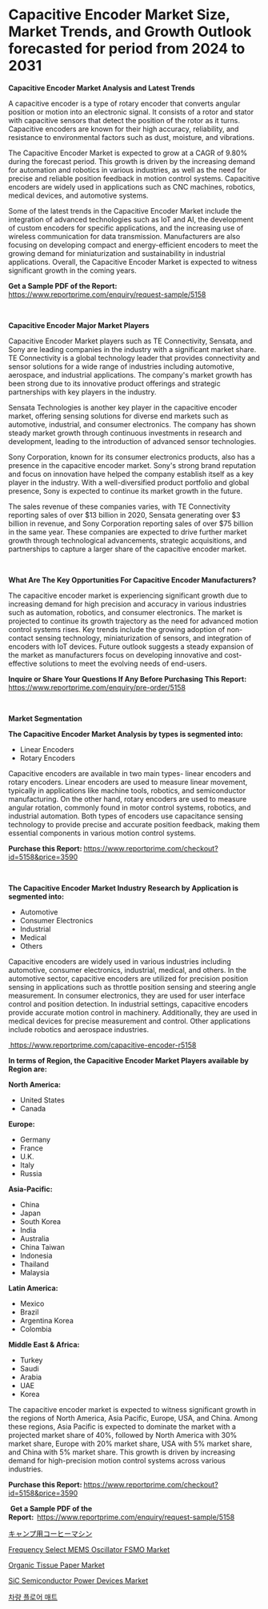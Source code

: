 <p><h1>Capacitive Encoder Market Size, Market Trends, and Growth Outlook forecasted for period from 2024 to 2031</h1></p><p><strong>Capacitive Encoder Market Analysis and Latest Trends</strong></p>
<p><p>A capacitive encoder is a type of rotary encoder that converts angular position or motion into an electronic signal. It consists of a rotor and stator with capacitive sensors that detect the position of the rotor as it turns. Capacitive encoders are known for their high accuracy, reliability, and resistance to environmental factors such as dust, moisture, and vibrations.</p><p>The Capacitive Encoder Market is expected to grow at a CAGR of 9.80% during the forecast period. This growth is driven by the increasing demand for automation and robotics in various industries, as well as the need for precise and reliable position feedback in motion control systems. Capacitive encoders are widely used in applications such as CNC machines, robotics, medical devices, and automotive systems.</p><p>Some of the latest trends in the Capacitive Encoder Market include the integration of advanced technologies such as IoT and AI, the development of custom encoders for specific applications, and the increasing use of wireless communication for data transmission. Manufacturers are also focusing on developing compact and energy-efficient encoders to meet the growing demand for miniaturization and sustainability in industrial applications. Overall, the Capacitive Encoder Market is expected to witness significant growth in the coming years.</p></p>
<p><strong>Get a Sample PDF of the Report:&nbsp;</strong> <a href="https://www.reportprime.com/enquiry/request-sample/5158">https://www.reportprime.com/enquiry/request-sample/5158</a></p>
<p>&nbsp;</p>
<p><strong>Capacitive Encoder Major Market Players</strong></p>
<p><p>Capacitive Encoder Market players such as TE Connectivity, Sensata, and Sony are leading companies in the industry with a significant market share. TE Connectivity is a global technology leader that provides connectivity and sensor solutions for a wide range of industries including automotive, aerospace, and industrial applications. The company's market growth has been strong due to its innovative product offerings and strategic partnerships with key players in the industry.</p><p>Sensata Technologies is another key player in the capacitive encoder market, offering sensing solutions for diverse end markets such as automotive, industrial, and consumer electronics. The company has shown steady market growth through continuous investments in research and development, leading to the introduction of advanced sensor technologies.</p><p>Sony Corporation, known for its consumer electronics products, also has a presence in the capacitive encoder market. Sony's strong brand reputation and focus on innovation have helped the company establish itself as a key player in the industry. With a well-diversified product portfolio and global presence, Sony is expected to continue its market growth in the future.</p><p>The sales revenue of these companies varies, with TE Connectivity reporting sales of over $13 billion in 2020, Sensata generating over $3 billion in revenue, and Sony Corporation reporting sales of over $75 billion in the same year. These companies are expected to drive further market growth through technological advancements, strategic acquisitions, and partnerships to capture a larger share of the capacitive encoder market.</p></p>
<p>&nbsp;</p>
<p><strong>What Are The Key Opportunities For Capacitive Encoder Manufacturers?</strong></p>
<p><p>The capacitive encoder market is experiencing significant growth due to increasing demand for high precision and accuracy in various industries such as automation, robotics, and consumer electronics. The market is projected to continue its growth trajectory as the need for advanced motion control systems rises. Key trends include the growing adoption of non-contact sensing technology, miniaturization of sensors, and integration of encoders with IoT devices. Future outlook suggests a steady expansion of the market as manufacturers focus on developing innovative and cost-effective solutions to meet the evolving needs of end-users.</p></p>
<p><strong>Inquire or Share Your Questions If Any Before Purchasing This Report:</strong> <a href="https://www.reportprime.com/enquiry/pre-order/5158">https://www.reportprime.com/enquiry/pre-order/5158</a></p>
<p>&nbsp;</p>
<p><strong>Market Segmentation</strong></p>
<p><strong>The Capacitive Encoder Market Analysis by types is segmented into:</strong></p>
<p><ul><li>Linear Encoders</li><li>Rotary Encoders</li></ul></p>
<p><p>Capacitive encoders are available in two main types- linear encoders and rotary encoders. Linear encoders are used to measure linear movement, typically in applications like machine tools, robotics, and semiconductor manufacturing. On the other hand, rotary encoders are used to measure angular rotation, commonly found in motor control systems, robotics, and industrial automation. Both types of encoders use capacitance sensing technology to provide precise and accurate position feedback, making them essential components in various motion control systems.</p></p>
<p><strong>Purchase this Report:&nbsp;</strong><a href="https://www.reportprime.com/checkout?id=5158&price=3590">https://www.reportprime.com/checkout?id=5158&price=3590</a></p>
<p>&nbsp;</p>
<p><strong>The Capacitive Encoder Market Industry Research by Application is segmented into:</strong></p>
<p><ul><li>Automotive</li><li>Consumer Electronics</li><li>Industrial</li><li>Medical</li><li>Others</li></ul></p>
<p><p>Capacitive encoders are widely used in various industries including automotive, consumer electronics, industrial, medical, and others. In the automotive sector, capacitive encoders are utilized for precision position sensing in applications such as throttle position sensing and steering angle measurement. In consumer electronics, they are used for user interface control and position detection. In industrial settings, capacitive encoders provide accurate motion control in machinery. Additionally, they are used in medical devices for precise measurement and control. Other applications include robotics and aerospace industries.</p></p>
<p><a href="https://www.reportprime.com/capacitive-encoder-r5158">&nbsp;https://www.reportprime.com/capacitive-encoder-r5158</a></p>
<p><strong>In terms of Region, the Capacitive Encoder Market Players available by Region are:</strong></p>
<p>
    <p> <strong> North America: </strong>
        <ul>
            <li>United States</li>
            <li>Canada</li>
        </ul>
        </p> 
    <p> <strong> Europe: </strong>
        <ul>
            <li>Germany</li>
            <li>France</li>
            <li>U.K.</li>
            <li>Italy</li>
            <li>Russia</li>
        </ul>
        </p> 
    <p> <strong> Asia-Pacific: </strong>
        <ul>
            <li>China</li>
            <li>Japan</li>
            <li>South Korea</li>
            <li>India</li>
            <li>Australia</li>
            <li>China Taiwan</li>
            <li>Indonesia</li>
            <li>Thailand</li>
            <li>Malaysia</li>
        </ul>
        </p> 
    <p> <strong> Latin America: </strong>
        <ul>
            <li>Mexico</li>
            <li>Brazil</li>
            <li>Argentina Korea</li>
            <li>Colombia</li>
        </ul>
        </p> 
    <p> <strong> Middle East & Africa: </strong>
        <ul>
            <li>Turkey</li>
            <li>Saudi</li>
            <li>Arabia</li>
            <li>UAE</li>
            <li>Korea</li>
        </ul>
    </p>
    </p>
<p><p>The capacitive encoder market is expected to witness significant growth in the regions of North America, Asia Pacific, Europe, USA, and China. Among these regions, Asia Pacific is expected to dominate the market with a projected market share of 40%, followed by North America with 30% market share, Europe with 20% market share, USA with 5% market share, and China with 5% market share. This growth is driven by increasing demand for high-precision motion control systems across various industries.</p></p>
<p><strong>Purchase this Report: </strong><a href="https://www.reportprime.com/checkout?id=5158&price=3590">https://www.reportprime.com/checkout?id=5158&price=3590</a></p>
<p>&nbsp;<strong>Get a Sample PDF of the Report:&nbsp;&nbsp;</strong><a href="https://www.reportprime.com/enquiry/request-sample/5158">https://www.reportprime.com/enquiry/request-sample/5158</a></p>
<p><strong></strong></p>
<p><p><a href="https://github.com/LeanneBruen2023/Market-Research-Report-List-1/blob/main/813373273957.md">キャンプ用コーヒーマシン</a></p><p><a href="https://github.com/yemakinde/Market-Research-Report-List-2/blob/main/frequency-select-mems-oscillator-fsmo-market.md">Frequency Select MEMS Oscillator FSMO Market</a></p><p><a href="https://issuu.com/reportprime-2/docs/organic-tissue-paper-market-size-2030.pptx">Organic Tissue Paper Market</a></p><p><a href="https://github.com/Alonsoolds3wq1d81czn8rbol/Market-Research-Report-List-2/blob/main/sic-semiconductor-power-devices-market.md">SiC Semiconductor Power Devices Market</a></p><p><a href="https://github.com/vs10l4sfg5c/Market-Research-Report-List-2/blob/main/213853770497.md">차량 플로어 매트</a></p></p>